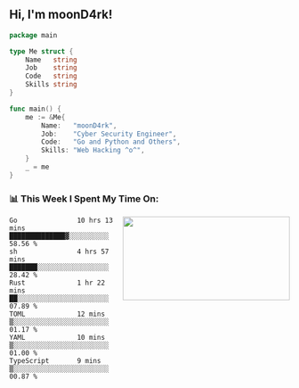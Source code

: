 <h2> Hi, I'm moonD4rk!</h2>

```go
package main

type Me struct {
	Name   string
	Job    string
	Code   string
	Skills string
}

func main() {
	me := &Me{
		Name:   "moonD4rk",
		Job:    "Cyber Security Engineer",
		Code:   "Go and Python and Others",
		Skills: "Web Hacking ^o^",
	}
	_ = me
}
```

<h3>📊 This Week I Spent My Time On:</h3>
<img align='right' src="https://github-readme-stats.vercel.app/api?username=moond4rk&show_icons=true&theme=radical", width="300" height="150">

<!--START_SECTION:waka-->

```text
Go               10 hrs 13 mins  ██████████████▓░░░░░░░░░░   58.56 %
sh               4 hrs 57 mins   ███████░░░░░░░░░░░░░░░░░░   28.42 %
Rust             1 hr 22 mins    ██░░░░░░░░░░░░░░░░░░░░░░░   07.89 %
TOML             12 mins         ▒░░░░░░░░░░░░░░░░░░░░░░░░   01.17 %
YAML             10 mins         ▒░░░░░░░░░░░░░░░░░░░░░░░░   01.00 %
TypeScript       9 mins          ▒░░░░░░░░░░░░░░░░░░░░░░░░   00.87 %
```

<!--END_SECTION:waka-->

